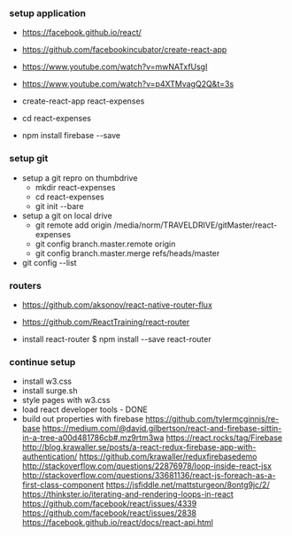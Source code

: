 ### setup application

* https://facebook.github.io/react/

* https://github.com/facebookincubator/create-react-app
* https://www.youtube.com/watch?v=mwNATxfUsgI
* https://www.youtube.com/watch?v=p4XTMvagQ2Q&t=3s

* create-react-app react-expenses
* cd react-expenses
* npm install firebase --save

### setup git

* setup a git repro on thumbdrive
  * mkdir react-expenses
  * cd react-expenses
  * git init --bare
* setup a git on local drive
  * git remote add origin /media/norm/TRAVELDRIVE/gitMaster/react-expenses
  * git config branch.master.remote origin
  * git config branch.master.merge refs/heads/master
* git config --list

### routers

* https://github.com/aksonov/react-native-router-flux
* https://github.com/ReactTraining/react-router

* install react-router $ npm install --save react-router

### continue setup

* install w3.css
* install surge.sh
* style pages with w3.css
* load react developer tools - DONE
* build out properties with firebase
https://github.com/tylermcginnis/re-base
https://medium.com/@david.gilbertson/react-and-firebase-sittin-in-a-tree-a00d481786cb#.mz9rtm3wa
https://react.rocks/tag/Firebase
http://blog.krawaller.se/posts/a-react-redux-firebase-app-with-authentication/
https://github.com/krawaller/reduxfirebasedemo
http://stackoverflow.com/questions/22876978/loop-inside-react-jsx
http://stackoverflow.com/questions/33681136/react-js-foreach-as-a-first-class-component
https://jsfiddle.net/mattsturgeon/8ontg9jc/2/
https://thinkster.io/iterating-and-rendering-loops-in-react
https://github.com/facebook/react/issues/4339
https://github.com/facebook/react/issues/2838
https://facebook.github.io/react/docs/react-api.html


